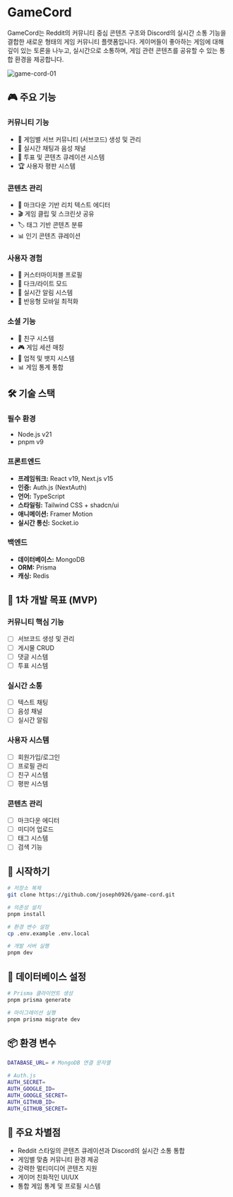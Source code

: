 # GameCord

GameCord는 Reddit의 커뮤니티 중심 콘텐츠 구조와 Discord의 실시간 소통 기능을 결합한 새로운 형태의 게임 커뮤니티 플랫폼입니다. 게이머들이 좋아하는 게임에 대해 깊이 있는 토론을 나누고, 실시간으로 소통하며, 게임 관련 콘텐츠를 공유할 수 있는 통합 환경을 제공합니다.

![game-cord-01](https://github.com/user-attachments/assets/20ede141-5b6a-451a-8ad5-d5a3413aee56)


## 🎮 주요 기능

### 커뮤니티 기능

- 📱 게임별 서브 커뮤니티 (서브코드) 생성 및 관리
- 💬 실시간 채팅과 음성 채널
- 🎯 투표 및 콘텐츠 큐레이션 시스템
- 🏆 사용자 평판 시스템

### 콘텐츠 관리

- 📝 마크다운 기반 리치 텍스트 에디터
- 🎬 게임 클립 및 스크린샷 공유
- 🏷️ 태그 기반 콘텐츠 분류
- 📊 인기 콘텐츠 큐레이션

### 사용자 경험

- 👤 커스터마이저블 프로필
- 🌙 다크/라이트 모드
- 🔔 실시간 알림 시스템
- 📱 반응형 모바일 최적화

### 소셜 기능

- 👥 친구 시스템
- 🎮 게임 세션 매칭
- 🏅 업적 및 뱃지 시스템
- 📊 게임 통계 통합

## 🛠️ 기술 스택

### 필수 환경

- Node.js v21
- pnpm v9

### 프론트엔드

- **프레임워크:** React v19, Next.js v15
- **인증:** Auth.js (NextAuth)
- **언어:** TypeScript
- **스타일링:** Tailwind CSS + shadcn/ui
- **애니메이션:** Framer Motion
- **실시간 통신:** Socket.io

### 백엔드

- **데이터베이스:** MongoDB
- **ORM:** Prisma
- **캐싱:** Redis

## 🎯 1차 개발 목표 (MVP)

### 커뮤니티 핵심 기능

- [ ] 서브코드 생성 및 관리
- [ ] 게시물 CRUD
- [ ] 댓글 시스템
- [ ] 투표 시스템

### 실시간 소통

- [ ] 텍스트 채팅
- [ ] 음성 채널
- [ ] 실시간 알림

### 사용자 시스템

- [ ] 회원가입/로그인
- [ ] 프로필 관리
- [ ] 친구 시스템
- [ ] 평판 시스템

### 콘텐츠 관리

- [ ] 마크다운 에디터
- [ ] 미디어 업로드
- [ ] 태그 시스템
- [ ] 검색 기능

## 🚀 시작하기

```bash
# 저장소 복제
git clone https://github.com/joseph0926/game-cord.git

# 의존성 설치
pnpm install

# 환경 변수 설정
cp .env.example .env.local

# 개발 서버 실행
pnpm dev
```

## 💾 데이터베이스 설정

```bash
# Prisma 클라이언트 생성
pnpm prisma generate

# 마이그레이션 실행
pnpm prisma migrate dev
```

## 📦 환경 변수

```sh
DATABASE_URL= # MongoDB 연결 문자열

# Auth.js
AUTH_SECRET=
AUTH_GOOGLE_ID=
AUTH_GOOGLE_SECRET=
AUTH_GITHUB_ID=
AUTH_GITHUB_SECRET=
```

## 🌟 주요 차별점

- Reddit 스타일의 콘텐츠 큐레이션과 Discord의 실시간 소통 통합
- 게임별 맞춤 커뮤니티 환경 제공
- 강력한 멀티미디어 콘텐츠 지원
- 게이머 친화적인 UI/UX
- 통합 게임 통계 및 프로필 시스템
